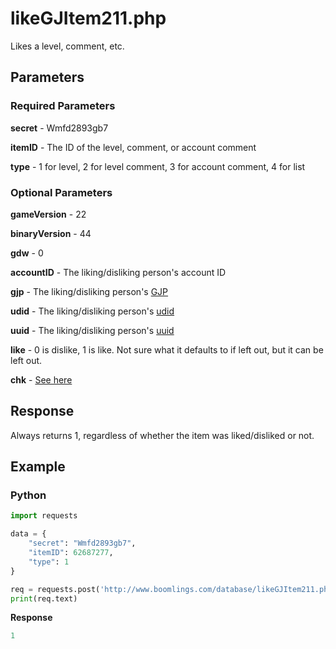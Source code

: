 # likeGJItem211.php

Likes a level, comment, etc.

## Parameters

### Required Parameters

**secret** - Wmfd2893gb7

**itemID** - The ID of the level, comment, or account comment

**type** - 1 for level, 2 for level comment, 3 for account comment, 4 for list

### Optional Parameters

**gameVersion** - 22

**binaryVersion** - 44

**gdw** - 0

**accountID** - The liking/disliking person's account ID

**gjp** - The liking/disliking person's [GJP](/topics/encryption/gjp.md)

**udid** - The liking/disliking person's [udid](/topics/encryption/id?id=udid)

**uuid** - The liking/disliking person's [uuid](/topics/encryption/id?id=uuid)

**like** - 0 is dislike, 1 is like. Not sure what it defaults to if left out, but it can be left out.

**chk** - [See here](/topics/encryption/chk.md?id=like)

## Response

Always returns 1, regardless of whether the item was liked/disliked or not.

## Example

<!-- tabs:start -->

### **Python**

```py
import requests

data = {
    "secret": "Wmfd2893gb7",
	"itemID": 62687277,
	"type": 1
}

req = requests.post('http://www.boomlings.com/database/likeGJItem211.php', data=data)
print(req.text)
```

**Response**
```py
1
```

<!-- tabs:end -->
